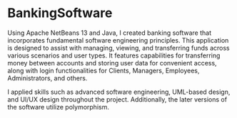 # BankingSoftware

Using Apache NetBeans 13 and Java, I created banking software that incorporates fundamental software engineering principles. This application is designed to assist with managing, viewing, and transferring funds across various scenarios and user types. It features capabilities for transferring money between accounts and storing user data for convenient access, along with login functionalities for Clients, Managers, Employees, Administrators, and others.

I applied skills such as advanced software engineering, UML-based design, and UI/UX design throughout the project. Additionally, the later versions of the software utilize polymorphism.
